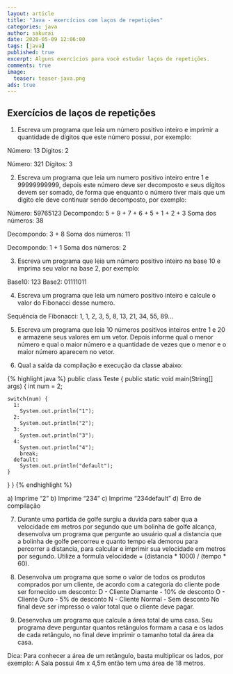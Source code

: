 ```yaml
---
layout: article
title: "Java - exercícios com laços de repetições"
categories: java
author: sakurai
date: 2020-05-09 12:06:00
tags: [java]
published: true
excerpt: Alguns exercícios para você estudar laços de repetições.
comments: true
image:
  teaser: teaser-java.png
ads: true
---
```


## Exercícios de laços de repetições

1. Escreva um programa que leia um número positivo inteiro e imprimir a quantidade de dígitos que este número possui, por exemplo:

Número: 13
Dígitos: 2

Número: 321
Dígitos: 3


2. Escreva um programa que leia um numero positivo inteiro entre 1 e 99999999999, depois este número deve ser decomposto e seus dígitos devem ser somado, de forma que enquanto o número tiver mais que um digito ele deve continuar sendo decomposto, por exemplo:

Número: 59765123
Decompondo: 5 + 9 + 7 + 6 + 5 + 1 + 2 + 3 
Soma dos números: 38

Decompondo: 3 + 8
Soma dos números: 11

Decompondo: 1 + 1
Soma dos números: 2


3. Escreva um programa que leia um número positivo inteiro na base 10 e imprima seu valor na base 2, por exemplo:

Base10: 123
Base2: 01111011


4. Escreva um programa que leia um número positivo inteiro e calcule o valor do Fibonacci desse numero.

Sequência de Fibonacci: 1, 1, 2, 3, 5, 8, 13, 21, 34, 55, 89...


5. Escreva um programa que leia 10 números positivos inteiros entre 1 e 20 e armazene seus valores em um vetor. Depois informe qual o menor número e qual o maior número e a quantidade de vezes que o menor e o maior número aparecem no vetor.


6. Qual a saída da compilação e execução da classe abaixo:

{% highlight java %}
public class Teste {
  public static void main(String[] args) {
    int num = 2;

    switch(num) {
      1:
        System.out.println("1");
      2:
        System.out.println("2");
      3:
        System.out.println("3");
      4:
        System.out.println("4");
        break;
      default:
        System.out.println("default");
    }
  }
}
{% endhighlight %}

a) Imprime “2”
b) Imprime “234”
c) Imprime “234default”
d) Erro de compilação


7. Durante uma partida de golfe surgiu a duvida para saber qua a velocidade em metros por segundo que um bolinha de golfe alcança, desenvolva um programa que pergunte ao usuário qual a distancia que a bolinha de golfe percorreu e quanto tempo ela demorou para percorrer a distancia, para calcular e imprimir sua velocidade em metros por segundo. Utilize a formula velocidade = (distancia * 1000) / (tempo * 60).


8. Desenvolva um programa que some o valor de todos os produtos comprados por um cliente, de acordo com a categoria do cliente pode ser fornecido um desconto:
D - Cliente Diamante - 10% de desconto
O - Cliente Ouro - 5% de desconto
N - Cliente Normal - Sem desconto
No final deve ser impresso o valor total que o cliente deve pagar.


9. Desenvolva um programa que calcule a área total de uma casa. Seu programa deve perguntar quantos retângulos formam a casa e os lados de cada retângulo, no final deve imprimir o tamanho total da área da casa.

Dica: Para conhecer a área de um retângulo, basta multiplicar os lados, por exemplo: A Sala possui 4m x 4,5m então tem uma área de 18 metros. 